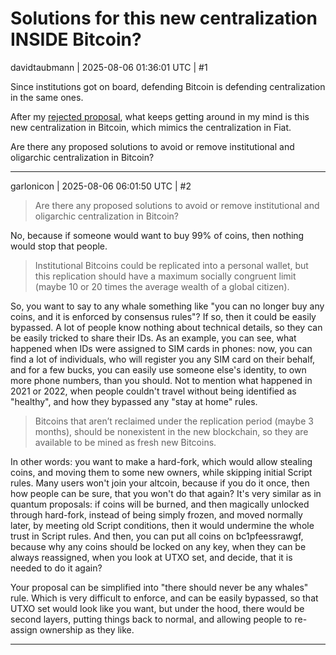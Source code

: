 # Solutions for this new centralization INSIDE Bitcoin?

davidtaubmann | 2025-08-06 01:36:01 UTC | #1

Since institutions got on board, defending Bitcoin is defending centralization in the same ones.

After my [rejected proposal](https://delvingbitcoin.org/t/paralel-bitcoin-only-for-conscious-living-individuals/1877/1), what keeps getting around in my mind is this new centralization in Bitcoin, which mimics the centralization in Fiat.

Are there any proposed solutions to avoid or remove institutional and oligarchic centralization in Bitcoin?

-------------------------

garlonicon | 2025-08-06 06:01:50 UTC | #2

> Are there any proposed solutions to avoid or remove institutional and oligarchic centralization in Bitcoin?

No, because if someone would want to buy 99% of coins, then nothing would stop that people.

> Institutional Bitcoins could be replicated into a personal wallet, but this replication should have a maximum socially congruent limit (maybe 10 or 20 times the average wealth of a global citizen).

So, you want to say to any whale something like "you can no longer buy any coins, and it is enforced by consensus rules"? If so, then it could be easily bypassed. A lot of people know nothing about technical details, so they can be easily tricked to share their IDs. As an example, you can see, what happened when IDs were assigned to SIM cards in phones: now, you can find a lot of individuals, who will register you any SIM card on their behalf, and for a few bucks, you can easily use someone else's identity, to own more phone numbers, than you should. Not to mention what happened in 2021 or 2022, when people couldn't travel without being identified as "healthy", and how they bypassed any "stay at home" rules.

> Bitcoins that aren’t reclaimed under the replication period (maybe 3 months), should be nonexistent in the new blockchain, so they are available to be mined as fresh new Bitcoins.

In other words: you want to make a hard-fork, which would allow stealing coins, and moving them to some new owners, while skipping initial Script rules. Many users won't join your altcoin, because if you do it once, then how people can be sure, that you won't do that again? It's very similar as in quantum proposals: if coins will be burned, and then magically unlocked through hard-fork, instead of being simply frozen, and moved normally later, by meeting old Script conditions, then it would undermine the whole trust in Script rules. And then, you can put all coins on bc1pfeessrawgf, because why any coins should be locked on any key, when they can be always reassigned, when you look at UTXO set, and decide, that it is needed to do it again?

Your proposal can be simplified into "there should never be any whales" rule. Which is very difficult to enforce, and can be easily bypassed, so that UTXO set would look like you want, but under the hood, there would be second layers, putting things back to normal, and allowing people to re-assign ownership as they like.

-------------------------

